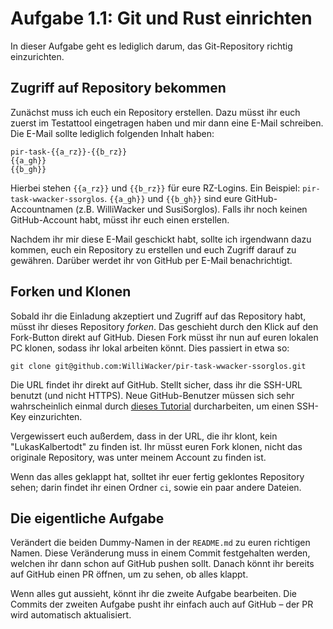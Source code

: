 Aufgabe 1.1: Git und Rust einrichten
====================================

In dieser Aufgabe geht es lediglich darum, das Git-Repository richtig
einzurichten.


## Zugriff auf Repository bekommen

Zunächst muss ich euch ein Repository erstellen. Dazu müsst ihr euch zuerst im
Testattool eingetragen haben und mir dann eine E-Mail schreiben. Die E-Mail
sollte lediglich folgenden Inhalt haben:

```
pir-task-{{a_rz}}-{{b_rz}}
{{a_gh}}
{{b_gh}}
```

Hierbei stehen `{{a_rz}}` und `{{b_rz}}` für eure RZ-Logins. Ein Beispiel:
`pir-task-wwacker-ssorglos`. `{{a_gh}}` und `{{b_gh}}` sind eure
GitHub-Accountnamen (z.B. WilliWacker und SusiSorglos). Falls ihr noch keinen
GitHub-Account habt, müsst ihr euch einen erstellen.

Nachdem ihr mir diese E-Mail geschickt habt, sollte ich irgendwann dazu kommen,
euch ein Repository zu erstellen und euch Zugriff darauf zu gewähren. Darüber
werdet ihr von GitHub per E-Mail benachrichtigt.


## Forken und Klonen

Sobald ihr die Einladung akzeptiert und Zugriff auf das Repository habt, müsst
ihr dieses Repository *forken*. Das geschieht durch den Klick auf den
Fork-Button direkt auf GitHub. Diesen Fork müsst ihr nun auf euren lokalen PC
klonen, sodass ihr lokal arbeiten könnt. Dies passiert in etwa so:

```
git clone git@github.com:WilliWacker/pir-task-wwacker-ssorglos.git
```

Die URL findet ihr direkt auf GitHub. Stellt sicher, dass ihr die SSH-URL
benutzt (und nicht HTTPS). Neue GitHub-Benutzer müssen sich sehr wahrscheinlich
einmal durch [dieses Tutorial][ssh-key-help] durcharbeiten, um einen SSH-Key
einzurichten.

Vergewissert euch außerdem, dass in der URL, die ihr klont, kein
"LukasKalbertodt" zu finden ist. Ihr müsst euren Fork klonen, nicht das
originale Repository, was unter meinem Account zu finden ist.

Wenn das alles geklappt hat, solltet ihr euer fertig geklontes Repository
sehen; darin findet ihr einen Ordner `ci`, sowie ein paar andere Dateien.

[ssh-key-help]: https://help.github.com/articles/adding-a-new-ssh-key-to-your-github-account/


## Die eigentliche Aufgabe

Verändert die beiden Dummy-Namen in der `README.md` zu euren richtigen Namen.
Diese Veränderung muss in einem Commit festgehalten werden, welchen ihr dann
schon auf GitHub pushen sollt. Danach könnt ihr bereits auf GitHub einen
PR öffnen, um zu sehen, ob alles klappt.

Wenn alles gut aussieht, könnt ihr die zweite Aufgabe bearbeiten. Die Commits
der zweiten Aufgabe pusht ihr einfach auch auf GitHub – der PR wird
automatisch aktualisiert.
